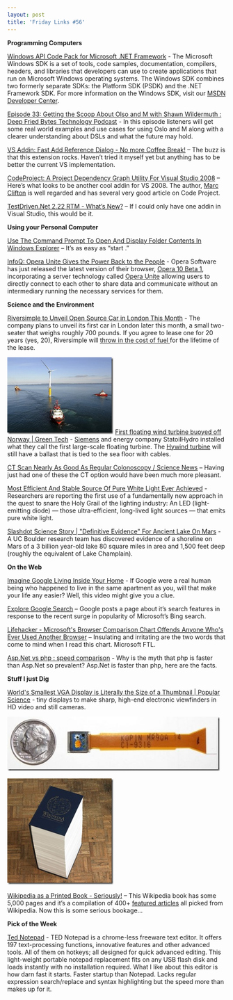 ```yaml
---
layout: post
title: 'Friday Links #56'
---
```

**Programming Computers**

[Windows API Code Pack for Microsoft .NET Framework](http://blogs.msdn.com/windowssdk/archive/2009/06/12/windows-api-code-pack-for-microsoft-net-framework.aspx) - The Microsoft Windows SDK is a set of tools, code samples, documentation, compilers, headers, and libraries that developers can use to create applications that run on Microsoft Windows operating systems. The Windows SDK combines two formerly separate SDKs: the Platform SDK (PSDK) and the .NET Framework SDK. For more information on the Windows SDK, visit our [MSDN Developer Center](http://msdn.microsoft.com/en-us/windowsserver/bb980924.aspx).

[Episode 33: Getting the Scoop About Olso and M with Shawn Wildermuth : Deep Fried Bytes Technology Podcast](http://deepfriedbytes.com/podcast/episode-33-getting-the-scoop-about-olso-and-m-with-shawn-wildermuth/) - In this episode listeners will get some real world examples and use cases for using Oslo and M along with a clearer understanding about DSLs and what the future may hold.

[VS Addin: Fast Add Reference Dialog - No more Coffee Break!](http://devlicio.us/blogs/tuna_toksoz/archive/2009/06/18/vs-addin-fast-add-reference-dialog-no-more-coffee-break.aspx) – The buzz is that this extension rocks. Haven’t tried it myself yet but anything has to be better the current VS implementation.

[CodeProject: A Project Dependency Graph Utility For Visual Studio 2008](http://www.codeproject.com/KB/cs/depgraph.aspx) – Here’s what looks to be another cool addin for VS 2008. The author, [Marc Clifton](http://www.codeproject.com/script/Articles/MemberArticles.aspx?amid=36803) is well regarded and has several very good article on Code Project.

[TestDriven.Net 2.22 RTM - What’s New?](http://weblogs.asp.net/nunitaddin/archive/2009/06/18/testdriven-net-2-22-rtm-what-s-new.aspx) – If I could only have one addin in Visual Studio, this would be it.

**Using your Personal Computer**

[Use The Command Prompt To Open And Display Folder Contents In Windows Explorer](http://www.watchingthenet.com/open-display-folders-in-windows-explorer-from-the-command-prompt.html) – It’s as easy as “start .”

[InfoQ: Opera Unite Gives the Power Back to the People](http://www.infoq.com/news/2009/06/Opera-Unite) - Opera Software has just released the latest version of their browser, [Opera 10 Beta 1](http://labs.opera.com/downloads/), incorporating a server technology called [Opera Unite](http://unite.opera.com/) allowing users to directly connect to each other to share data and communicate without an intermediary running the necessary services for them.

**Science and the Environment**

[Riversimple to Unveil Open Source Car in London This Month](http://ostatic.com/blog/riversimple-to-unveil-open-source-car-in-london-this-month) - The company plans to unveil its first car in London later this month, a small two-seater that weighs roughly 700 pounds. If you agree to lease one for 20 years (yes, 20), Riversimple will [throw in the cost of fuel ](http://www.autobloggreen.com/2009/06/10/riversimple-urban-car-hydrogen-car-revealed/)for the lifetime of the lease.

![Hywind: Siemens und StatoilHydro installieren erste schwimmende Windenergieanlage / Hywind: Siemens and StatoilHydro install first floating wind turbine](/cdn/images/blog/FridayLinks56_E4BF/FloatingturbineSiemens.jpg) [First floating wind turbine buoyed off Norway | Green Tech](http://news.cnet.com/8301-11128_3-10263462-54.html?part=rss&subj=news&tag=2547-1_3-0-5) - [Siemens](http://w1.siemens.com/press/en/pressrelease/2009/renewable_energy/ere200906064.htm) and energy company StatoilHydro installed what they call the first large-scale floating turbine. The [Hywind turbine](http://news.cnet.com/8301-11128_3-9950231-54.html) will still have a ballast that is tied to the sea floor with cables.

[CT Scan Nearly As Good As Regular Colonoscopy / Science News](http://www.sciencenews.org/view/generic/id/44724/title/CT_scan_nearly__as_good_as_regular_colonoscopy) – Having just had one of these the CT option would have been much more pleasant.

[Most Efficient And Stable Source Of Pure White Light Ever Achieved](http://www.sciencedaily.com/releases/2009/06/090615100401.htm) - Researchers are reporting the first use of a fundamentally new approach in the quest to snare the Holy Grail of the lighting industry: An LED (light-emitting diode) — those ultra-efficient, long-lived light sources — that emits pure white light.

[Slashdot Science Story | "Definitive Evidence" For Ancient Lake On Mars](http://science.slashdot.org/story/09/06/19/1343208/Definitive-Evidence-For-Ancient-Lake-On-Mars?from=rss) - A UC Boulder research team has discovered evidence of a shoreline on Mars of a 3 billion year-old lake 80 square miles in area and 1,500 feet deep (roughly the equivalent of Lake Champlain).

**On the Web**

[Imagine Google Living Inside Your Home](http://www.labnol.org/internet/google-living-inside-your-house/9057/) - If Google were a real human being who happened to live in the same apartment as you, will that make your life any easier? Well, this video might give you a clue.

[Explore Google Search](http://www.google.com/landing/searchtips/) – Google posts a page about it’s search features in response to the recent surge in popularity of Microsoft’s Bing search.

[Lifehacker - Microsoft's Browser Comparison Chart Offends Anyone Who's Ever Used Another Browser](http://lifehacker.com/5296936/microsofts-browser-comparison-chart-offends-anyone-whos-ever-used-another-browser) – Insulating and irritating are the two words that come to mind when I read this chart. Microsoft FTL.

[Asp.Net vs php : speed comparison](http://naspinski.net/post/AspNet-vs-php--speed-comparison.aspx) - Why is the myth that php is faster than Asp.Net so prevalent? Asp.Net is faster than php, here are the facts.

**Stuff I just Dig**

[](/cdn/images/blog/FridayLinks56_E4BF/wikipediabook.jpg)

[World's Smallest VGA Display is Literally the Size of a Thumbnail | Popular Science](http://www.popsci.com/gear-amp-gadgets/article/2009-06/worlds-smallest-vga-display-literally-size-thumbnail) - tiny displays to make sharp, high-end electronic viewfinders in HD video and still cameras.

![kopin-vga-lcd-strip](/cdn/images/blog/FridayLinks56_E4BF/kopinvgalcdstrip.jpg)

[![wikipedia-book](/cdn/images/blog/FridayLinks56_E4BF/wikipediabook_thumb.jpg)](/cdn/images/blog/FridayLinks56_E4BF/wikipediabook.jpg)

[Wikipedia as a Printed Book - Seriously!](http://www.labnol.org/internet/wikipedia-printed-book/9136/) – This Wikipedia book has some 5,000 pages and it’s a compilation of 400+ [featured articles](http://en.wikipedia.org/wiki/Wikipedia:Featured_articles) all picked from Wikipedia. Now this is some serious bookage…

**Pick of the Week**

[Ted Notepad](http://jsimlo.sk/notepad/) - TED Notepad is a chrome-less freeware text editor. It offers 197 text-processing functions, innovative features and other advanced tools. All of them on hotkeys; all designed for quick advanced editing. This light-weight portable notepad replacement fits on any USB flash disk and loads instantly with no installation required. What I like about this editor is how darn fast it starts. Faster startup than Notepad. Lacks regular expression search/replace and syntax highlighting but the speed more than makes up for it.
